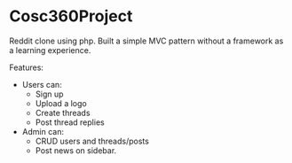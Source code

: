 # Cosc360Project

Reddit clone using php. Built a simple MVC pattern without a framework as a learning experience.

Features:
 - Users can:
    - Sign up
    - Upload a logo
    - Create threads
    - Post thread replies
 - Admin can:
    - CRUD users and threads/posts
    - Post news on sidebar.
